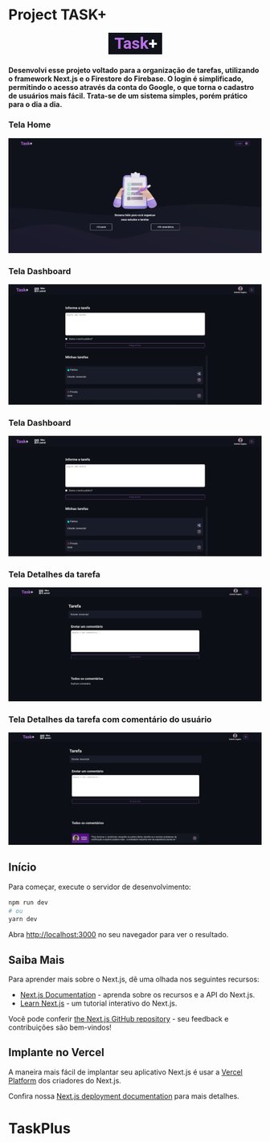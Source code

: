 # Project TASK+

<div align="center" >
	<img src='./public//assets//readme/logo.png' alt="logo"/>
</div>

#### Desenvolvi esse projeto voltado para a organização de tarefas, utilizando o framework Next.js e o Firestore do Firebase. O login é simplificado, permitindo o acesso através da conta do Google, o que torna o cadastro de usuários mais fácil. Trata-se de um sistema simples, porém prático para o dia a dia. 

### Tela Home
<div align="center">
	<img src='./public//assets//readme/home.png' alt="logo"/>
</div>

### Tela Dashboard
<div align="center">
	<img src='./public//assets//readme/dashboard.png' alt="logo"/>
</div>

### Tela Dashboard
<div align="center">
	<img src='./public//assets//readme/dashboard.png' alt="logo"/>
</div>

### Tela Detalhes da tarefa
<div align="center">
	<img src='./public//assets//readme/detalhes-task.png' alt="logo"/>
</div>

### Tela Detalhes da tarefa com comentário do usuário
<div align="center">
	<img src='./public//assets//readme/comentario-user.png' alt="logo"/>
</div>

## Início

Para começar, execute o servidor de desenvolvimento:

```bash
npm run dev
# ou
yarn dev
```

Abra [http://localhost:3000](http://localhost:3000) no seu navegador para ver o resultado.

## Saiba Mais

Para aprender mais sobre o Next.js, dê uma olhada nos seguintes recursos:

- [Next.js Documentation](https://nextjs.org/docs) - aprenda sobre os recursos e a API do Next.js.
- [Learn Next.js](https://nextjs.org/learn) - um tutorial interativo do Next.js.

Você pode conferir [the Next.js GitHub repository](https://github.com/vercel/next.js/) - seu feedback e contribuições são bem-vindos!



## Implante no Vercel

A maneira mais fácil de implantar seu aplicativo Next.js é usar a  [Vercel Platform](https://vercel.com/new?utm_medium=default-template&filter=next.js&utm_source=create-next-app&utm_campaign=create-next-app-readme) dos criadores do Next.js.


Confira nossa [Next.js deployment documentation](https://nextjs.org/docs/deployment) para mais detalhes.

# TaskPlus
